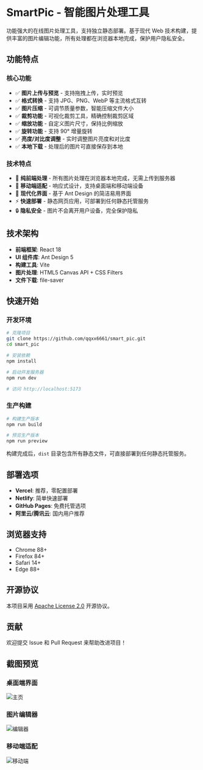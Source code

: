 # SmartPic - 智能图片处理工具

功能强大的在线图片处理工具，支持独立静态部署。基于现代 Web 技术构建，提供丰富的图片编辑功能，所有处理都在浏览器本地完成，保护用户隐私安全。

## 功能特点

### 核心功能
- ✅ **图片上传与预览** - 支持拖拽上传，实时预览
- ✅ **格式转换** - 支持 JPG、PNG、WebP 等主流格式互转
- ✅ **图片压缩** - 可调节质量参数，智能压缩文件大小
- ✅ **裁剪功能** - 可视化裁剪工具，精确控制裁剪区域
- ✅ **缩放功能** - 自定义图片尺寸，保持比例缩放
- ✅ **旋转功能** - 支持 90° 增量旋转
- ✅ **亮度/对比度调整** - 实时调整图片亮度和对比度
- ✅ **本地下载** - 处理后的图片可直接保存到本地

### 技术特点
- 🚀 **纯前端处理** - 所有图片处理在浏览器本地完成，无需上传到服务器
- 📱 **移动端适配** - 响应式设计，支持桌面端和移动端设备
- 🎨 **现代化界面** - 基于 Ant Design 的简洁易用界面
- ⚡ **快速部署** - 静态网页应用，可部署到任何静态托管服务
- 🔒 **隐私安全** - 图片不会离开用户设备，完全保护隐私

## 技术架构

- **前端框架**: React 18
- **UI 组件库**: Ant Design 5
- **构建工具**: Vite
- **图片处理**: HTML5 Canvas API + CSS Filters
- **文件下载**: file-saver

## 快速开始

### 开发环境

```bash
# 克隆项目
git clone https://github.com/qqxx6661/smart_pic.git
cd smart_pic

# 安装依赖
npm install

# 启动开发服务器
npm run dev

# 访问 http://localhost:5173
```

### 生产构建

```bash
# 构建生产版本
npm run build

# 预览生产版本
npm run preview
```

构建完成后，`dist` 目录包含所有静态文件，可直接部署到任何静态托管服务。

## 部署选项

- **Vercel**: 推荐，零配置部署
- **Netlify**: 简单快速部署
- **GitHub Pages**: 免费托管选项
- **阿里云/腾讯云**: 国内用户推荐

## 浏览器支持

- Chrome 88+
- Firefox 84+
- Safari 14+
- Edge 88+

## 开源协议

本项目采用 [Apache License 2.0](LICENSE) 开源协议。

## 贡献

欢迎提交 Issue 和 Pull Request 来帮助改进项目！

## 截图预览

### 桌面端界面
![主页](https://github.com/user-attachments/assets/cec6d020-6154-48c6-9e06-60318ea3d34a)

### 图片编辑器
![编辑器](https://github.com/user-attachments/assets/f443876e-18b4-440a-86fe-c3fedd1375ff)

### 移动端适配
![移动端](https://github.com/user-attachments/assets/a7f50f54-930c-404c-823a-933291096e07)
